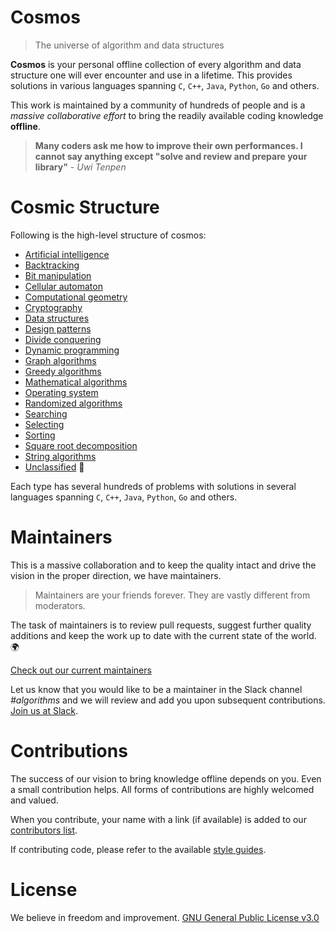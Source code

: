 ﻿# Cosmos
> The universe of algorithm and data structures

**Cosmos** is your personal offline collection of every algorithm and data structure one will ever encounter and use in a lifetime. This provides solutions in various languages spanning `C`, `C++`, `Java`, `Python`, `Go` and others.

This work is maintained by a community of hundreds of people and is a _massive collaborative effort_ to bring the readily available coding knowledge **offline**.

> **Many coders ask me how to improve their own performances. I cannot say anything except "solve and review and prepare your library"** - _Uwi Tenpen_

# Cosmic Structure

Following is the high-level structure of cosmos:
* [Artificial intelligence](https://github.com/OpenGenus/cosmos/tree/master/code/artificial_intelligence)
* [Backtracking](https://github.com/OpenGenus/cosmos/tree/master/code/backtracking)
* [Bit manipulation](https://github.com/OpenGenus/cosmos/tree/master/code/bit-manipulation)
* [Cellular automaton](https://github.com/OpenGenus/cosmos/tree/master/code/cellular_automaton)
* [Computational geometry](https://github.com/OpenGenus/cosmos/tree/master/code/computational_geometry)
* [Cryptography](https://github.com/OpenGenus/cosmos/tree/master/code/cryptography)
* [Data structures](https://github.com/OpenGenus/cosmos/tree/master/code/data_structures)
* [Design patterns](https://github.com/OpenGenus/cosmos/tree/master/code/design_pattern)
* [Divide conquering](https://github.com/OpenGenus/cosmos/tree/master/code/divide_conquer)
* [Dynamic programming](https://github.com/OpenGenus/cosmos/tree/master/code/dynamic_programming)
* [Graph algorithms](https://github.com/OpenGenus/cosmos/tree/master/code/graph-algorithms)
* [Greedy algorithms](https://github.com/OpenGenus/cosmos/tree/master/code/greedy-algorithms)
* [Mathematical algorithms](https://github.com/OpenGenus/cosmos/tree/master/code/mathematical-algorithms)
* [Operating system](https://github.com/OpenGenus/cosmos/tree/master/code/operating_system)
* [Randomized algorithms](https://github.com/OpenGenus/cosmos/tree/master/code/randomized_algorithms)
* [Searching](https://github.com/OpenGenus/cosmos/tree/master/code/search)
* [Selecting](https://github.com/OpenGenus/cosmos/tree/master/code/selection-algorithms)
* [Sorting](https://github.com/OpenGenus/cosmos/tree/master/code/sorting)
* [Square root decomposition](https://github.com/OpenGenus/cosmos/tree/master/code/square_root_decomposition)
* [String algorithms](https://github.com/OpenGenus/cosmos/tree/master/code/string-algorithms)
* [Unclassified](https://github.com/OpenGenus/cosmos/tree/master/code/unclassified) 👻

Each type has several hundreds of problems with solutions in several languages spanning `C`, `C++`, `Java`, `Python`, `Go` and others.

# Maintainers

This is a massive collaboration and to keep the quality intact and drive the vision in the proper direction, we have maintainers.

> Maintainers are your friends forever. They are vastly different from moderators.

The task of maintainers is to review pull requests, suggest further quality additions and keep the work up to date with the current state of the world. 🌍

[Check out our current maintainers](https://github.com/OpenGenus/cosmos/wiki/maintainers)

Let us know that you would like to be a maintainer in the Slack channel *#algorithms* and we will review and add you upon subsequent contributions. [Join us at Slack](http://slack.opengenus.org/).

# Contributions

The success of our vision to bring knowledge offline depends on you. Even a small contribution helps. All forms of contributions are highly welcomed and valued.

When you contribute, your name with a link (if available) is added to our [contributors list](https://github.com/OpenGenus/cosmos/wiki/contributors).

If contributing code, please refer to the available [style guides](/guides/coding_style).

# License

We believe in freedom and improvement. [GNU General Public License v3.0](https://github.com/AdiChat/cosmos/blob/master/LICENSE)

